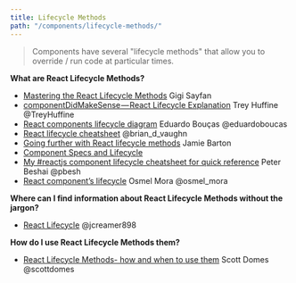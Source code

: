 ```yaml
---
title: Lifecycle Methods
path: "/components/lifecycle-methods/"
---
```


>Components have several "lifecycle methods" that allow you to override / run code at particular times.

**What are React Lifecycle Methods?**
* [Mastering the React Lifecycle Methods](https://code.tutsplus.com/tutorials/mastering-the-react-lifecycle-methods--cms-29849) Gigi Sayfan
* [componentDidMakeSense — React Lifecycle Explanation](https://medium.com/gitconnected/componentdidmakesense-react-lifecycle-explanation-393dcb19e459) Trey Huffine @TreyHuffine
* [React components lifecycle diagram](http://codepen.io/eduardoboucas/full/jqWbdb) Eduardo Bouças @eduardoboucas
* [React lifecycle cheatsheet](https://gist.github.com/bvaughn/923dffb2cd9504ee440791fade8db5f9) @brian_d_vaughn
* [Going further with React lifecycle methods](https://medium.com/@notrab/going-further-with-react-lifecycle-methods-2ffdc5bdf52c#.bu0ufrosb) Jamie Barton
* [Component Specs and Lifecycle](https://facebook.github.io/react/docs/component-specs.html)
* [My #reactjs component lifecycle cheatsheet for quick reference](https://twitter.com/pbesh/status/738008776805060608) Peter Beshai @pbesh
* [React component’s lifecycle](https://medium.com/react-ecosystem/react-components-lifecycle-ce09239010df#.w7v5cw6tk) Osmel Mora @osmel_mora

**Where can I find information about React Lifecycle Methods without the jargon?**
* [React Lifecycle](https://gist.github.com/jcreamer898/aeaf4b7a08b9871c3a48ad4bb7ccb35c) @jcreamer898

**How do I use React Lifecycle Methods them?**

* [React Lifecycle Methods- how and when to use them](https://engineering.musefind.com/react-lifecycle-methods-how-and-when-to-use-them-2111a1b692b1) Scott Domes @scottdomes



